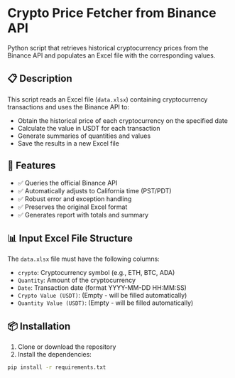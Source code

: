 # Crypto Price Fetcher from Binance API

Python script that retrieves historical cryptocurrency prices from the Binance API and populates an Excel file with the corresponding values.

## 📋 Description

This script reads an Excel file (`data.xlsx`) containing cryptocurrency transactions and uses the Binance API to:
- Obtain the historical price of each cryptocurrency on the specified date
- Calculate the value in USDT for each transaction
- Generate summaries of quantities and values
- Save the results in a new Excel file

## 🚀 Features

- ✅ Queries the official Binance API
- ✅ Automatically adjusts to California time (PST/PDT)
- ✅ Robust error and exception handling
- ✅ Preserves the original Excel format
- ✅ Generates report with totals and summary

## 📊 Input Excel File Structure

The `data.xlsx` file must have the following columns:
- `crypto`: Cryptocurrency symbol (e.g., ETH, BTC, ADA)
- `Quantity`: Amount of the cryptocurrency
- `Date`: Transaction date (format YYYY-MM-DD HH:MM:SS)
- `Crypto Value (USDT)`: (Empty - will be filled automatically)
- `Quantity Value (USDT)`: (Empty - will be filled automatically)

## 📦 Installation

1. Clone or download the repository
2. Install the dependencies:

```bash
pip install -r requirements.txt
